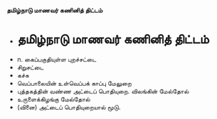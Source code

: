 **தமிழ்நாடு மாணவர் கணினித் திட்டம்**
- # தமிழ்நாடு மாணவர் கணினித் திட்டம்
- n. கைப்பகுதியுள்ள புறச்சட்டை
- சிறுசட்டை
- கச்சு
- வெப்பாலையின் உள்வெப்பக் காப்பு மேலுறை
- புத்தகத்தின் வண்ண அட்டைப் பொதியுறை. விலங்கின் மேல்தோல்
- உருளைக்கிழங்கு மேல்தோல்
- (வினை) அட்டைப் பொதியுறையால் மூடு.

